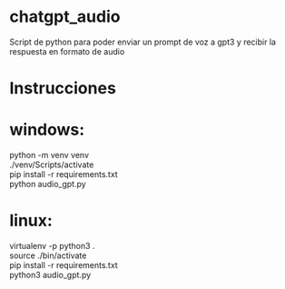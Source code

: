 # chatgpt_audio
 Script de python para poder enviar un prompt de voz a gpt3 y recibir la respuesta en formato de audio
 
# Instrucciones 
 
 # windows:

  python -m venv venv <br />
  ./venv/Scripts/activate <br />
  pip install -r requirements.txt <br />
  python audio_gpt.py
  
  

 # linux:

  virtualenv -p python3 . <br />
  source ./bin/activate <br />
  pip install -r requirements.txt <br />
  python3 audio_gpt.py
  
 
